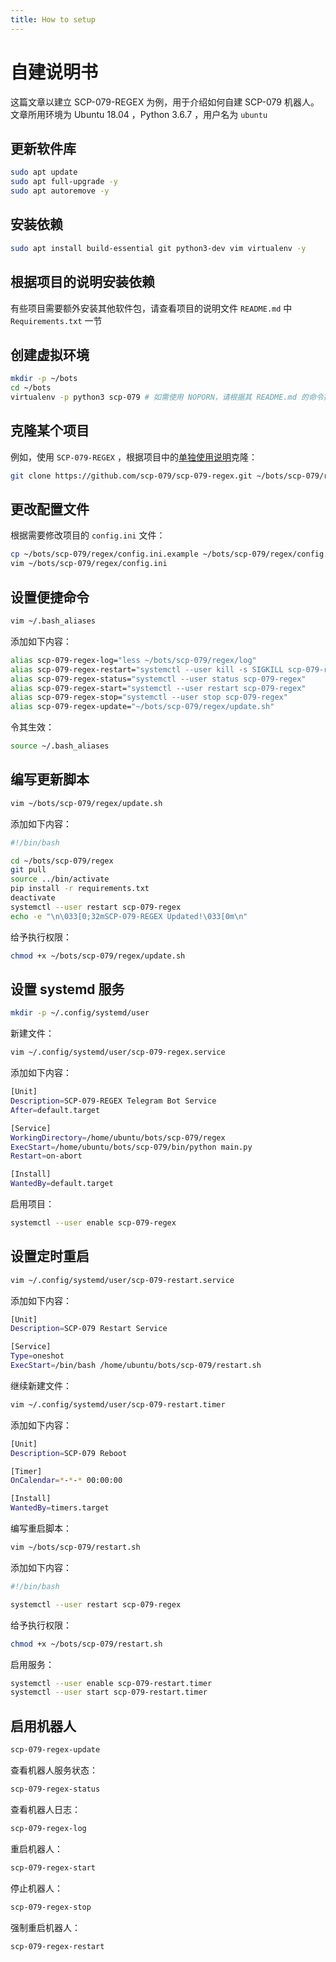 ```yaml
---
title: How to setup
---
```


<link rel="stylesheet" href="/css/chinese.css">

# 自建说明书

这篇文章以建立 SCP-079-REGEX 为例，用于介绍如何自建 SCP-079 机器人。文章所用环境为 Ubuntu 18.04 ，Python 3.6.7 ，用户名为 `ubuntu`

## 更新软件库

```bash
sudo apt update
sudo apt full-upgrade -y
sudo apt autoremove -y
```

## 安装依赖

```bash
sudo apt install build-essential git python3-dev vim virtualenv -y
```

## 根据项目的说明安装依赖

有些项目需要额外安装其他软件包，请查看项目的说明文件 `README.md` 中 `Requirements.txt` 一节

## 创建虚拟环境

```bash
mkdir -p ~/bots
cd ~/bots
virtualenv -p python3 scp-079 # 如需使用 NOPORN，请根据其 README.md 的命令操作
```

## 克隆某个项目

例如，使用 `SCP-079-REGEX` ，根据项目中的[单独使用说明](/regex/)克隆：

```bash
git clone https://github.com/scp-079/scp-079-regex.git ~/bots/scp-079/regex
```

## 更改配置文件

根据需要修改项目的 `config.ini` 文件：

```bash
cp ~/bots/scp-079/regex/config.ini.example ~/bots/scp-079/regex/config.ini
vim ~/bots/scp-079/regex/config.ini
```

## 设置便捷命令

```bash
vim ~/.bash_aliases
```

添加如下内容：

```bash
alias scp-079-regex-log="less ~/bots/scp-079/regex/log"
alias scp-079-regex-restart="systemctl --user kill -s SIGKILL scp-079-regex"
alias scp-079-regex-status="systemctl --user status scp-079-regex"
alias scp-079-regex-start="systemctl --user restart scp-079-regex"
alias scp-079-regex-stop="systemctl --user stop scp-079-regex"
alias scp-079-regex-update="~/bots/scp-079/regex/update.sh"
```

令其生效：

```bash
source ~/.bash_aliases
```

## 编写更新脚本

```bash
vim ~/bots/scp-079/regex/update.sh
```

添加如下内容：

```bash
#!/bin/bash

cd ~/bots/scp-079/regex
git pull
source ../bin/activate
pip install -r requirements.txt
deactivate
systemctl --user restart scp-079-regex
echo -e "\n\033[0;32mSCP-079-REGEX Updated!\033[0m\n"
```

给予执行权限：

```bash
chmod +x ~/bots/scp-079/regex/update.sh
```

## 设置 systemd 服务

```bash
mkdir -p ~/.config/systemd/user
```

新建文件：

```bash
vim ~/.config/systemd/user/scp-079-regex.service
```

添加如下内容：

```bash
[Unit]
Description=SCP-079-REGEX Telegram Bot Service
After=default.target

[Service]
WorkingDirectory=/home/ubuntu/bots/scp-079/regex
ExecStart=/home/ubuntu/bots/scp-079/bin/python main.py
Restart=on-abort

[Install]
WantedBy=default.target
```

启用项目：

```bash
systemctl --user enable scp-079-regex
```

## 设置定时重启

```bash
vim ~/.config/systemd/user/scp-079-restart.service
```

添加如下内容：

```bash
[Unit]
Description=SCP-079 Restart Service

[Service]
Type=oneshot
ExecStart=/bin/bash /home/ubuntu/bots/scp-079/restart.sh
```

继续新建文件：

```bash
vim ~/.config/systemd/user/scp-079-restart.timer
```

添加如下内容：

```bash
[Unit]
Description=SCP-079 Reboot

[Timer]
OnCalendar=*-*-* 00:00:00

[Install]
WantedBy=timers.target
```

编写重启脚本：

```bash
vim ~/bots/scp-079/restart.sh
```

添加如下内容：

```bash
#!/bin/bash

systemctl --user restart scp-079-regex
```

给予执行权限：

```bash
chmod +x ~/bots/scp-079/restart.sh
```

启用服务：

```bash
systemctl --user enable scp-079-restart.timer
systemctl --user start scp-079-restart.timer
```

## 启用机器人

```bash
scp-079-regex-update
```

查看机器人服务状态：

```bash
scp-079-regex-status
```

查看机器人日志：

```bash
scp-079-regex-log
```

重启机器人：

```bash
scp-079-regex-start
```

停止机器人：

```bash
scp-079-regex-stop
```

强制重启机器人：

```bash
scp-079-regex-restart
```

<audio src="/audio/door/dooropenpage.ogg" autoplay></audio>
